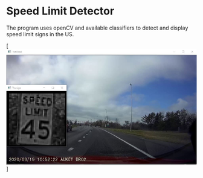 # Speed Limit Detector

The program uses openCV and available classifiers to detect and display speed limit signs in the US.


[![Alt text](https://github.com/WNewsome/Speed-Limit-Detector/blob/master/Capture.jfif?raw=true)]

